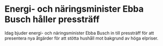 # Energi- och näringsminister Ebba Busch håller pressträff

Idag bjuder energi- och näringsminister Ebba Busch in till pressträff för att presentera nya åtgärder för att stötta hushåll mot bakgrund av höga elpriser.
